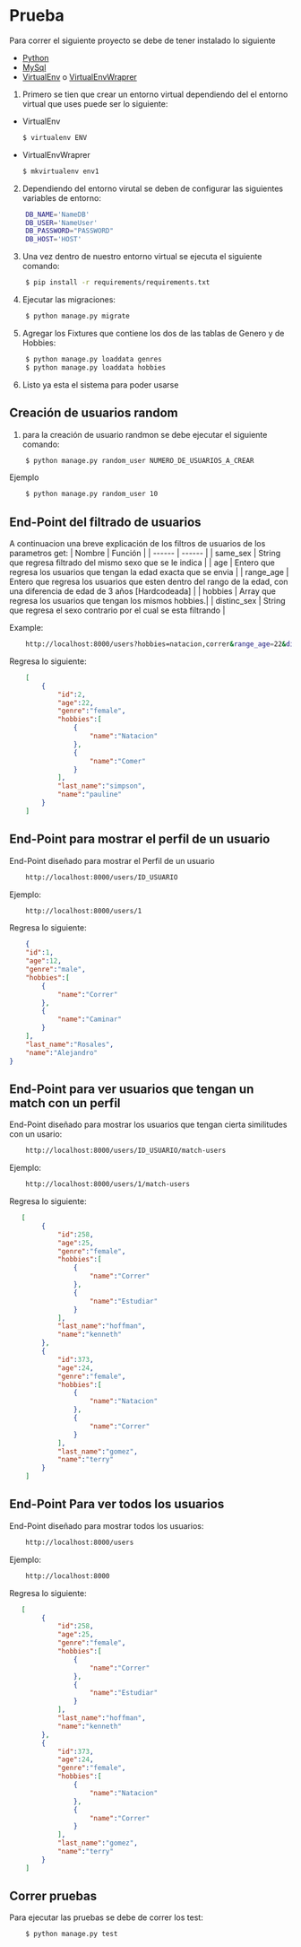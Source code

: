 # Prueba

Para correr el siguiente proyecto se debe de tener instalado lo siguiente

  - [Python]
  - [MySql]
  - [VirtualEnv] o [VirtualEnvWraprer]
 
1. Primero se tien que crear un entorno virtual dependiendo del el entorno virtual que uses puede ser lo siguiente:
  - VirtualEnv
    ```sh
    $ virtualenv ENV
    ```
    
  - VirtualEnvWraprer
    ```sh
    $ mkvirtualenv env1
    ```
2. Dependiendo del entorno virutal se deben de configurar las siguientes variables de entorno:
```sh
    DB_NAME='NameDB'
    DB_USER='NameUser'
    DB_PASSWORD="PASSWORD"
    DB_HOST='HOST'
```
3. Una vez dentro de nuestro entorno virtual se ejecuta el siguiente comando:

```sh
    $ pip install -r requirements/requirements.txt
```
4. Ejecutar las migraciones:
```sh
    $ python manage.py migrate
```
5. Agregar los Fixtures que contiene los dos de las tablas de Genero y de Hobbies:
```sh
    $ python manage.py loaddata genres
    $ python manage.py loaddata hobbies
```
6. Listo ya esta el sistema para poder usarse

## Creación de usuarios random

1. para  la creación de usuario randmon se debe ejecutar el siguiente comando:
```sh
    $ python manage.py random_user NUMERO_DE_USUARIOS_A_CREAR
```
Ejemplo
```sh
    $ python manage.py random_user 10
```

## End-Point del filtrado de usuarios
A continuacion una breve explicación de los filtros de usuarios de los parametros get:
| Nombre | Función |
| ------ | ------ |
| same_sex | String que regresa filtrado del mismo sexo que se le indica |
| age | Entero que regresa los usuarios que tengan la edad exacta que se envia |
| range_age | Entero que regresa los usuarios que esten dentro del rango de la edad, con una diferencia de edad de 3 años [Hardcodeada] |
| hobbies | Array que regresa los usuarios que tengan los mismos hobbies.|
| distinc_sex | String que regresa el sexo contrario por el cual se esta filtrando |

Example:
```sh
    http://localhost:8000/users?hobbies=natacion,correr&range_age=22&diferent_sex=male
```

Regresa lo siguiente:

```json
    [
        {
            "id":2,
            "age":22,
            "genre":"female",
            "hobbies":[
                {
                    "name":"Natacion"
                },
                {
                    "name":"Comer"
                }
            ],
            "last_name":"simpson",
            "name":"pauline"
        }
    ]
```
## End-Point para mostrar el perfil de un usuario

End-Point diseñado para mostrar el Perfil de un usuario
```sh
    http://localhost:8000/users/ID_USUARIO
```
Ejemplo:
```sh
    http://localhost:8000/users/1
```

Regresa lo siguiente:
```json
    {
    "id":1,
    "age":12,
    "genre":"male",
    "hobbies":[
        {
            "name":"Correr"
        },
        {
            "name":"Caminar"
        }
    ],
    "last_name":"Rosales",
    "name":"Alejandro"
}
```
## End-Point para ver usuarios que tengan un match con un perfil

End-Point diseñado para mostrar los usuarios que tengan cierta similitudes con un usario:
```sh
    http://localhost:8000/users/ID_USUARIO/match-users
```
Ejemplo:
```sh
    http://localhost:8000/users/1/match-users
```

Regresa lo siguiente:
```json
   [
        {
            "id":258,
            "age":25,
            "genre":"female",
            "hobbies":[
                {
                    "name":"Correr"
                },
                {
                    "name":"Estudiar"
                }
            ],
            "last_name":"hoffman",
            "name":"kenneth"
        },
        {
            "id":373,
            "age":24,
            "genre":"female",
            "hobbies":[
                {
                    "name":"Natacion"
                },
                {
                    "name":"Correr"
                }
            ],
            "last_name":"gomez",
            "name":"terry"
        }
    ]
```

## End-Point Para ver todos los usuarios
End-Point diseñado para mostrar todos los usuarios:
```sh
    http://localhost:8000/users
```
Ejemplo:
```sh
    http://localhost:8000
```

Regresa lo siguiente:
```json
   [
        {
            "id":258,
            "age":25,
            "genre":"female",
            "hobbies":[
                {
                    "name":"Correr"
                },
                {
                    "name":"Estudiar"
                }
            ],
            "last_name":"hoffman",
            "name":"kenneth"
        },
        {
            "id":373,
            "age":24,
            "genre":"female",
            "hobbies":[
                {
                    "name":"Natacion"
                },
                {
                    "name":"Correr"
                }
            ],
            "last_name":"gomez",
            "name":"terry"
        }
    ]
```

## Correr pruebas

Para ejecutar las pruebas se debe de correr los test:
```sh
    $ python manage.py test
```

   [MySql]: <https://www.mysql.com/downloads/>
   [VirtualEnv]: <https://virtualenv.pypa.io/en/stable/>
   [VirtualEnvWraprer]: <http://virtualenvwrapper.readthedocs.io/en/latest/>
   [Python]: <https://www.python.org/>